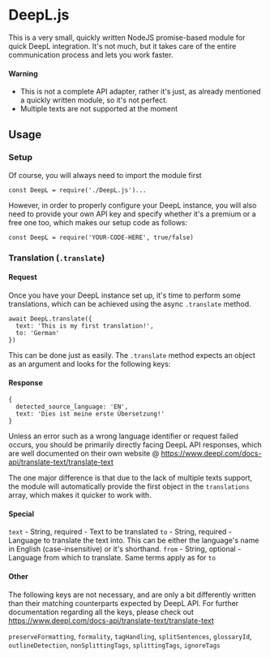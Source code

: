 # DeepL.js

This is a very small, quickly written NodeJS promise-based module for quick DeepL integration. It's not much, but it takes care of the entire communication process and lets you work faster.

#### Warning
* This is not a complete API adapter, rather it's just, as already mentioned a quickly written module, so it's not perfect.
* Multiple texts are not supported at the moment

## Usage

### Setup

Of course, you will always need to import the module first

`const DeepL = require('./DeepL.js')...`

However, in order to properly configure your DeepL instance, you will also need to provide your own API key and specify whether it's a premium or a free one too, which makes our setup code as follows:

`const DeepL = require('YOUR-CODE-HERE', true/false)`

### Translation (`.translate`)

#### Request

Once you have your DeepL instance set up, it's time to perform some translations, which can be achieved using the async `.translate` method.

```
await DeepL.translate({
  text: 'This is my first translation!',
  to: 'German'
})
```

This can be done just as easily. The `.translate` method expects an object as an argument and looks for the following keys:

#### Response

```
{
  detected_source_language: 'EN',
  text: 'Dies ist meine erste Übersetzung!'
}
```

Unless an error such as a wrong language identifier or request failed occurs, you should be primarily directly facing DeepL API responses, which are well documented on their own website @ https://www.deepl.com/docs-api/translate-text/translate-text

The one major difference is that due to the lack of multiple texts support, the module will automatically provide the first object in the `translations` array, which makes it quicker to work with.

#### Special

`text` - String, required - Text to be translated
`to` - String, required - Language to translate the text into. This can be either the language's name in English (case-insensitive) or it's shorthand.
`from` - String, optional - Language from which to translate. Same terms apply as for `to`

#### Other

The following keys are not necessary, and are only a bit differently written than their matching counterparts expected by DeepL API. For further documentation regarding all the keys, please check out https://www.deepl.com/docs-api/translate-text/translate-text

`preserveFormatting`, `formality`, `tagHandling`, `splitSentences`, `glossaryId`, `outlineDetection`, `nonSplittingTags`, `splittingTags`, `ignoreTags`
